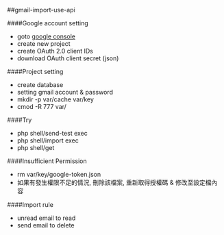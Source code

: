 ##gmail-import-use-api

####Google account setting
- goto [google console](https://console.developers.google.com/apis/credentials)
- create new project
- create OAuth 2.0 client IDs
- download OAuth client secret (json)

####Project setting
- create database
- setting gmail account & password
- mkdir -p var/cache var/key
- cmod -R 777 var/

####Try
- php shell/send-test exec
- php shell/import exec
- php shell/get

####Insufficient Permission
- rm var/key/google-token.json
- 如果有發生權限不足的情況, 刪除該檔案, 重新取得授權碼 & 修改至設定檔內容

####Import rule
- unread email to read
- send email to delete
